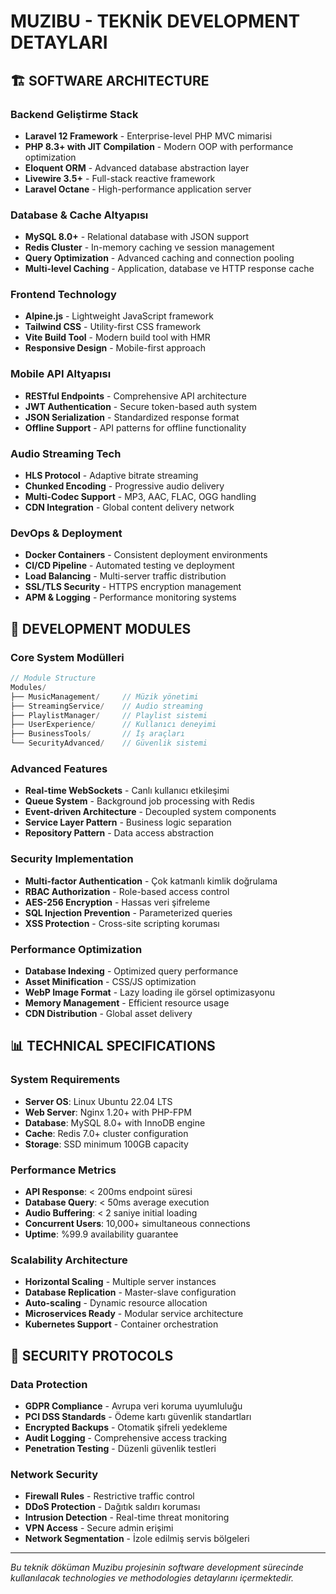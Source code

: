 # MUZIBU - TEKNİK DEVELOPMENT DETAYLARI

## 🏗️ SOFTWARE ARCHITECTURE

### Backend Geliştirme Stack
- **Laravel 12 Framework** - Enterprise-level PHP MVC mimarisi
- **PHP 8.3+ with JIT Compilation** - Modern OOP with performance optimization
- **Eloquent ORM** - Advanced database abstraction layer
- **Livewire 3.5+** - Full-stack reactive framework
- **Laravel Octane** - High-performance application server

### Database & Cache Altyapısı
- **MySQL 8.0+** - Relational database with JSON support
- **Redis Cluster** - In-memory caching ve session management
- **Query Optimization** - Advanced caching and connection pooling
- **Multi-level Caching** - Application, database ve HTTP response cache

### Frontend Technology
- **Alpine.js** - Lightweight JavaScript framework
- **Tailwind CSS** - Utility-first CSS framework
- **Vite Build Tool** - Modern build tool with HMR
- **Responsive Design** - Mobile-first approach

### Mobile API Altyapısı
- **RESTful Endpoints** - Comprehensive API architecture
- **JWT Authentication** - Secure token-based auth system
- **JSON Serialization** - Standardized response format
- **Offline Support** - API patterns for offline functionality

### Audio Streaming Tech
- **HLS Protocol** - Adaptive bitrate streaming
- **Chunked Encoding** - Progressive audio delivery
- **Multi-Codec Support** - MP3, AAC, FLAC, OGG handling
- **CDN Integration** - Global content delivery network

### DevOps & Deployment
- **Docker Containers** - Consistent deployment environments
- **CI/CD Pipeline** - Automated testing ve deployment
- **Load Balancing** - Multi-server traffic distribution
- **SSL/TLS Security** - HTTPS encryption management
- **APM & Logging** - Performance monitoring systems

## 🔧 DEVELOPMENT MODULES

### Core System Modülleri
```php
// Module Structure
Modules/
├── MusicManagement/     // Müzik yönetimi
├── StreamingService/    // Audio streaming
├── PlaylistManager/     // Playlist sistemi
├── UserExperience/      // Kullanıcı deneyimi
├── BusinessTools/       // İş araçları
└── SecurityAdvanced/    // Güvenlik sistemi
```

### Advanced Features
- **Real-time WebSockets** - Canlı kullanıcı etkileşimi
- **Queue System** - Background job processing with Redis
- **Event-driven Architecture** - Decoupled system components
- **Service Layer Pattern** - Business logic separation
- **Repository Pattern** - Data access abstraction

### Security Implementation
- **Multi-factor Authentication** - Çok katmanlı kimlik doğrulama
- **RBAC Authorization** - Role-based access control
- **AES-256 Encryption** - Hassas veri şifreleme
- **SQL Injection Prevention** - Parameterized queries
- **XSS Protection** - Cross-site scripting koruması

### Performance Optimization
- **Database Indexing** - Optimized query performance
- **Asset Minification** - CSS/JS optimization
- **WebP Image Format** - Lazy loading ile görsel optimizasyonu
- **Memory Management** - Efficient resource usage
- **CDN Distribution** - Global asset delivery

## 📊 TECHNICAL SPECIFICATIONS

### System Requirements
- **Server OS**: Linux Ubuntu 22.04 LTS
- **Web Server**: Nginx 1.20+ with PHP-FPM
- **Database**: MySQL 8.0+ with InnoDB engine
- **Cache**: Redis 7.0+ cluster configuration
- **Storage**: SSD minimum 100GB capacity

### Performance Metrics
- **API Response**: < 200ms endpoint süresi
- **Database Query**: < 50ms average execution
- **Audio Buffering**: < 2 saniye initial loading
- **Concurrent Users**: 10,000+ simultaneous connections
- **Uptime**: %99.9 availability guarantee

### Scalability Architecture
- **Horizontal Scaling** - Multiple server instances
- **Database Replication** - Master-slave configuration
- **Auto-scaling** - Dynamic resource allocation
- **Microservices Ready** - Modular service architecture
- **Kubernetes Support** - Container orchestration

## 🔐 SECURITY PROTOCOLS

### Data Protection
- **GDPR Compliance** - Avrupa veri koruma uyumluluğu
- **PCI DSS Standards** - Ödeme kartı güvenlik standartları
- **Encrypted Backups** - Otomatik şifreli yedekleme
- **Audit Logging** - Comprehensive access tracking
- **Penetration Testing** - Düzenli güvenlik testleri

### Network Security
- **Firewall Rules** - Restrictive traffic control
- **DDoS Protection** - Dağıtık saldırı koruması
- **Intrusion Detection** - Real-time threat monitoring
- **VPN Access** - Secure admin erişimi
- **Network Segmentation** - İzole edilmiş servis bölgeleri

---

*Bu teknik döküman Muzibu projesinin software development sürecinde kullanılacak technologies ve methodologies detaylarını içermektedir.*